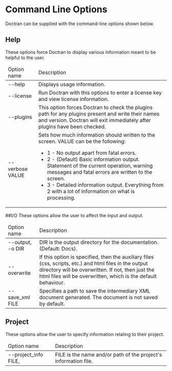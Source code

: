 # Command Line Options
Doctran can be supplied with the command-line options shown below.

## Help
These options force Doctran to display various information meant to be helpful to the user.

<table>
<thead>
<tr><td>Option name</td><td>Description</td></tr>
</thead>
<tbody>
<tr><td>--help</td><td>Displays usage information.</td></tr>

<tr><td>--license</td><td>Run Doctran with this options to enter a license key and view license information.</td></tr>

<tr><td>--plugins</td><td>This option forces Doctran to check the plugins path for any plugins present and write their names and version. Doctran will exit immediately after plugins have been checked.</td></tr>

<tr><td>--verbose VALUE</td><td>
Sets how much information should written to the screen. VALUE can be the following:
 <ul>
     <li> 1 - No output apart from fatal errors.</li>
     <li> 2 - (Default) Basic information output. Statement of the current operation, warning messages and fatal errors are written to the screen.</li>
     <li> 3 - Detailed information output. Everything from 2 with a lot of information on what is processing.</li>
 </ul>
</td></tr>

</tbody>
</table>

##I/O
These options allow the user to affect the input and output.

<table>
<thead>
<tr><td>Option name</td><td>Description</td></tr>
</thead>
<tbody>

<tr><td> --output, -o DIR</td><td>DIR is the output directory for the documentation. (Default: Docs).</td></tr>

<tr><td>--overwrite</td><td>If this option is specified, then the auxiliary files (css, scripts, etc.) and html files in the output directory will be overwritten. If not, then just the html files will be overwritten, which is the default behaviour.</td></tr>

<tr><td> --save_xml FILE</td><td>Specifies a path to save the intermediary XML document generated. The document is not saved by default.</td></tr>

</tbody>
</table>

## Project
These options allow the user to specify information relating to their project.

<table>
<thead>
<tr>
<td>Option name</td><td>Description</td>
</tr>
</thead>
<tbody>
<tr>
<td>--project_info FILE,</td><td>FILE is the name and/or path of the project's information file.</td>
</tr>
</tbody>
</table>   